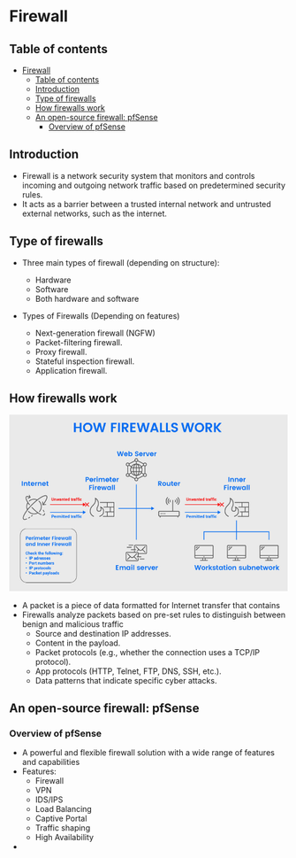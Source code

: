 # Firewall

## Table of contents

- [Firewall](#firewall)
  - [Table of contents](#table-of-contents)
  - [Introduction](#introduction)
  - [Type of firewalls](#type-of-firewalls)
  - [How firewalls work](#how-firewalls-work)
  - [An open-source firewall: pfSense](#an-open-source-firewall-pfsense)
    - [Overview of pfSense](#overview-of-pfsense)

## Introduction 

- Firewall is a network security system that monitors and controls incoming and outgoing network traffic based on predetermined security rules. 
- It acts as a barrier between a trusted internal network and untrusted external networks, such as the internet.

## Type of firewalls

- Three main types of firewall (depending on structure):
  - Hardware
  - Software
  - Both hardware and software


- Types of Firewalls (Depending on features)
  - Next-generation firewall (NGFW)
  - Packet-filtering firewall.
  - Proxy firewall.
  - Stateful inspection firewall.
  - Application firewall.

## How firewalls work

![](IMG/2023-04-27-13-45-24.png)

- A packet is a piece of data formatted for Internet transfer that contains
- Firewalls analyze packets based on pre-set rules to distinguish between benign and malicious traffic
  - Source and destination IP addresses.
  - Content in the payload.
  - Packet protocols (e.g., whether the connection uses a TCP/IP protocol).
  - App protocols (HTTP, Telnet, FTP, DNS, SSH, etc.).
  - Data patterns that indicate specific cyber attacks.


## An open-source firewall: pfSense

### Overview of pfSense

-  A powerful and flexible firewall solution with a wide range of features and capabilities
- Features:
  - Firewall
  - VPN
  - IDS/IPS
  - Load Balancing
  - Captive Portal
  - Traffic shaping
  - High Availability
- 
